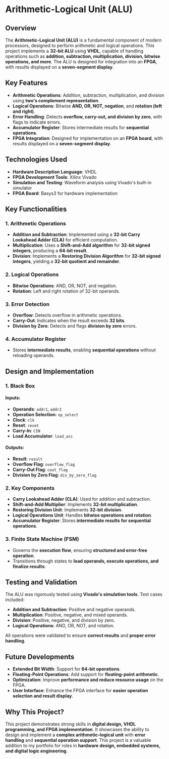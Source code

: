 # Arithmetic-Logical Unit (ALU) 

## Overview
The **Arithmetic-Logical Unit (ALU)** is a fundamental component of modern processors, designed to perform arithmetic and logical operations. This project implements a **32-bit ALU** using **VHDL**, capable of handling operations such as **addition, subtraction, multiplication, division, bitwise operations, and more**. The ALU is designed for integration into an **FPGA**, with results displayed on a **seven-segment display**.

## Key Features
- **Arithmetic Operations**: Addition, subtraction, multiplication, and division using **two's complement representation**.
- **Logical Operations**: Bitwise **AND, OR, NOT, negation**, and **rotation (left and right)**.
- **Error Handling**: Detects **overflow, carry-out, and division by zero**, with flags to indicate errors.
- **Accumulator Register**: Stores intermediate results for **sequential operations**.
- **FPGA Integration**: Designed for implementation on an **FPGA board**, with results displayed on a **seven-segment display**.

## Technologies Used
- **Hardware Description Language**: VHDL
- **FPGA Development Tools**: Xilinx Vivado
- **Simulation and Testing**: Waveform analysis using Vivado's built-in simulator
- **FPGA Board**: Basys3 for hardware implementation

## Key Functionalities
### 1. Arithmetic Operations
- **Addition and Subtraction**: Implemented using a **32-bit Carry Lookahead Adder (CLA)** for efficient computation.
- **Multiplication**: Uses a **Shift-and-Add algorithm** for **32-bit signed integers**, producing a **64-bit result**.
- **Division**: Implements a **Restoring Division Algorithm** for **32-bit signed integers**, yielding a **32-bit quotient and remainder**.

### 2. Logical Operations
- **Bitwise Operations**: AND, OR, NOT, and negation.
- **Rotation**: Left and right rotation of 32-bit operands.

### 3. Error Detection
- **Overflow**: Detects overflow in arithmetic operations.
- **Carry-Out**: Indicates when the result exceeds **32 bits**.
- **Division by Zero**: Detects and flags **division by zero** errors.

### 4. Accumulator Register
- Stores **intermediate results**, enabling **sequential operations** without reloading operands.

## Design and Implementation
### 1. Black Box
#### **Inputs:**
- **Operands**: `addr1`, `addr2`
- **Operation Selection**: `op_select`
- **Clock**: `clk`
- **Reset**: `reset`
- **Carry-In**: `CIN`
- **Load Accumulator**: `load_acc`

#### **Outputs:**
- **Result**: `result`
- **Overflow Flag**: `overflow_flag`
- **Carry-Out Flag**: `cout_flag`
- **Division by Zero Flag**: `div_by_zero_flag`

### 2. Key Components
- **Carry Lookahead Adder (CLA)**: Used for addition and subtraction.
- **Shift-and-Add Multiplier**: Implements **32-bit multiplication**.
- **Restoring Division Unit**: Implements **32-bit division**.
- **Logical Operations Unit**: Handles **bitwise operations and rotation**.
- **Accumulator Register**: Stores **intermediate results for sequential operations**.

### 3. Finite State Machine (FSM)
- Governs the **execution flow**, ensuring **structured and error-free operation**.
- Transitions through states to **load operands, execute operations, and finalize results**.

## Testing and Validation
The ALU was rigorously tested using **Vivado's simulation tools**. Test cases included:
- **Addition and Subtraction**: Positive and negative operands.
- **Multiplication**: Positive, negative, and mixed operands.
- **Division**: Positive, negative, and division by zero.
- **Logical Operations**: AND, OR, NOT, and rotation.

All operations were validated to ensure **correct results** and **proper error handling**.

## Future Developments
- **Extended Bit Width**: Support for **64-bit operations**.
- **Floating-Point Operations**: Add support for **floating-point arithmetic**.
- **Optimization**: Improve **performance and reduce resource usage** on the FPGA.
- **User Interface**: Enhance the FPGA interface for **easier operation selection and result display**.

## Why This Project?
This project demonstrates strong skills in **digital design, VHDL programming, and FPGA implementation**. It showcases the ability to design and implement a **complex arithmetic-logical unit** with **error handling** and **sequential operation support**. This project is a valuable addition to my portfolio for roles in **hardware design, embedded systems, and digital logic engineering**.

